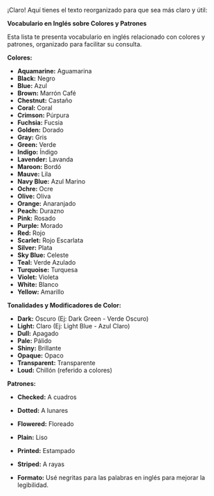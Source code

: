¡Claro! Aquí tienes el texto reorganizado para que sea más claro y útil:

**Vocabulario en Inglés sobre Colores y Patrones**

Esta lista te presenta vocabulario en inglés relacionado con colores y patrones, organizado para facilitar su consulta.

**Colores:**

*   **Aquamarine:** Aguamarina
*   **Black:** Negro
*   **Blue:** Azul
*   **Brown:** Marrón Café
*   **Chestnut:** Castaño
*   **Coral:** Coral
*   **Crimson:** Púrpura
*   **Fuchsia:** Fucsia
*   **Golden:** Dorado
*   **Gray:** Gris
*   **Green:** Verde
*   **Indigo:** Índigo
*   **Lavender:** Lavanda
*   **Maroon:** Bordó
*   **Mauve:** Lila
*   **Navy Blue:** Azul Marino
*   **Ochre:** Ocre
*   **Olive:** Oliva
*   **Orange:** Anaranjado
*   **Peach:** Durazno
*   **Pink:** Rosado
*   **Purple:** Morado
*   **Red:** Rojo
*   **Scarlet:** Rojo Escarlata
*   **Silver:** Plata
*   **Sky Blue:** Celeste
*   **Teal:** Verde Azulado
*   **Turquoise:** Turquesa
*   **Violet:** Violeta
*   **White:** Blanco
*   **Yellow:** Amarillo

**Tonalidades y Modificadores de Color:**

*   **Dark:** Oscuro (Ej: Dark Green - Verde Oscuro)
*   **Light:** Claro (Ej: Light Blue - Azul Claro)
*   **Dull:** Apagado
*   **Pale:** Pálido
*   **Shiny:** Brillante
*   **Opaque:** Opaco
*   **Transparent:** Transparente
*   **Loud:** Chillón (referido a colores)

**Patrones:**

*   **Checked:** A cuadros
*   **Dotted:** A lunares
*   **Flowered:** Floreado
*   **Plain:** Liso
*   **Printed:** Estampado
*   **Striped:** A rayas

*   **Formato:** Usé negritas para las palabras en inglés para mejorar la legibilidad.